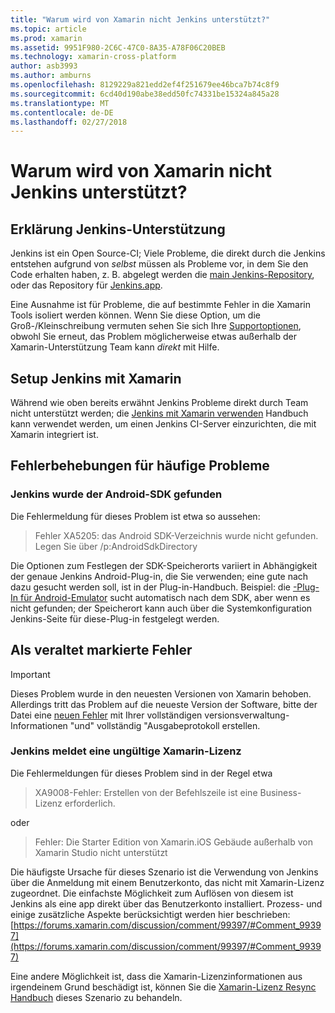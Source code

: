 ```yaml
---
title: "Warum wird von Xamarin nicht Jenkins unterstützt?"
ms.topic: article
ms.prod: xamarin
ms.assetid: 9951F980-2C6C-47C0-8A35-A78F06C20BEB
ms.technology: xamarin-cross-platform
author: asb3993
ms.author: amburns
ms.openlocfilehash: 8129229a821edd2ef4f251679ee46bca7b74c8f9
ms.sourcegitcommit: 6cd40d190abe38edd50fc74331be15324a845a28
ms.translationtype: MT
ms.contentlocale: de-DE
ms.lasthandoff: 02/27/2018
---
```

# <a name="why-isnt-jenkins-supported-by-xamarin"></a>Warum wird von Xamarin nicht Jenkins unterstützt?

## <a name="jenkins-support-explanation"></a>Erklärung Jenkins-Unterstützung

Jenkins ist ein Open Source-CI; Viele Probleme, die direkt durch die Jenkins entstehen aufgrund von *selbst* müssen als Probleme vor, in dem Sie den Code erhalten haben, z. B. abgelegt werden die [main Jenkins-Repository](https://github.com/jenkinsci/jenkins), oder das Repository für [ Jenkins.app](https://github.com/stisti/jenkins-app).

Eine Ausnahme ist für Probleme, die auf bestimmte Fehler in die Xamarin Tools isoliert werden können. Wenn Sie diese Option, um die Groß-/Kleinschreibung vermuten sehen Sie sich Ihre [Supportoptionen](~/cross-platform/troubleshooting/support-options.md), obwohl Sie erneut, das Problem möglicherweise etwas außerhalb der Xamarin-Unterstützung Team kann *direkt* mit Hilfe.

## <a name="setup-jenkins-with-xamarin"></a>Setup Jenkins mit Xamarin

Während wie oben bereits erwähnt Jenkins Probleme direkt durch Team nicht unterstützt werden; die [Jenkins mit Xamarin verwenden](~/tools/ci/jenkins-walkthrough.md) Handbuch kann verwendet werden, um einen Jenkins CI-Server einzurichten, die mit Xamarin integriert ist. 

## <a name="fixes-for-common-issues"></a>Fehlerbehebungen für häufige Probleme
### <a name="jenkins-is-unable-to-find-the-android-sdk"></a>Jenkins wurde der Android-SDK gefunden

Die Fehlermeldung für dieses Problem ist etwa so aussehen:

> Fehler XA5205: das Android SDK-Verzeichnis wurde nicht gefunden. Legen Sie über /p:AndroidSdkDirectory

Die Optionen zum Festlegen der SDK-Speicherorts variiert in Abhängigkeit der genaue Jenkins Android-Plug-in, die Sie verwenden; eine gute nach dazu gesucht werden soll, ist in der Plug-in-Handbuch. Beispiel: die [-Plug-In für Android-Emulator](https://wiki.jenkins-ci.org/display/JENKINS/Android+Emulator+Plugin#AndroidEmulatorPlugin-Systemconfiguration) sucht automatisch nach dem SDK, aber wenn es nicht gefunden; der Speicherort kann auch über die Systemkonfiguration Jenkins-Seite für diese-Plug-in festgelegt werden. 


## <a name="deprecated-errors"></a>Als veraltet markierte Fehler

> [!IMPORTANT]
> Dieses Problem wurde in den neuesten Versionen von Xamarin behoben. Allerdings tritt das Problem auf die neueste Version der Software, bitte der Datei eine [neuen Fehler](~/cross-platform/troubleshooting/questions/howto-file-bug.md) mit Ihrer vollständigen versionsverwaltung-Informationen "und" vollständig "Ausgabeprotokoll erstellen.



### <a name="jenkins-reports-an-invalid-xamarin-license"></a>Jenkins meldet eine ungültige Xamarin-Lizenz
Die Fehlermeldungen für dieses Problem sind in der Regel etwa

> XA9008-Fehler: Erstellen von der Befehlszeile ist eine Business-Lizenz erforderlich.

oder

> Fehler: Die Starter Edition von Xamarin.iOS Gebäude außerhalb von Xamarin Studio nicht unterstützt 

Die häufigste Ursache für dieses Szenario ist die Verwendung von Jenkins über die Anmeldung mit einem Benutzerkonto, das nicht mit Xamarin-Lizenz zugeordnet. Die einfachste Möglichkeit zum Auflösen von diesem ist Jenkins als eine app direkt über das Benutzerkonto installiert. Prozess- und einige zusätzliche Aspekte berücksichtigt werden hier beschrieben: [https://forums.xamarin.com/discussion/comment/99397/#Comment_99397](https://forums.xamarin.com/discussion/comment/99397/#Comment_99397)

Eine andere Möglichkeit ist, dass die Xamarin-Lizenzinformationen aus irgendeinem Grund beschädigt ist, können Sie die [Xamarin-Lizenz Resync Handbuch](~/cross-platform/troubleshooting/legacy-licenses/resync-licenses.md) dieses Szenario zu behandeln.


